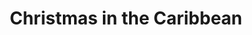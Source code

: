 ---
category: caribbean
title: Christmas in the Caribbean
class: christmas-in-the-caribbean
cruiseline: Princess Cruises – Royal Princess
special-info: 1 nights Hotel Stay in Miami, Direct flights & transfers
price: 1499
nights: Christmas
cruise-url: http://www.planetcruise.co.uk/princess-cruises/royal-princess/19-december-2016/118832?referrersiteid=970
---